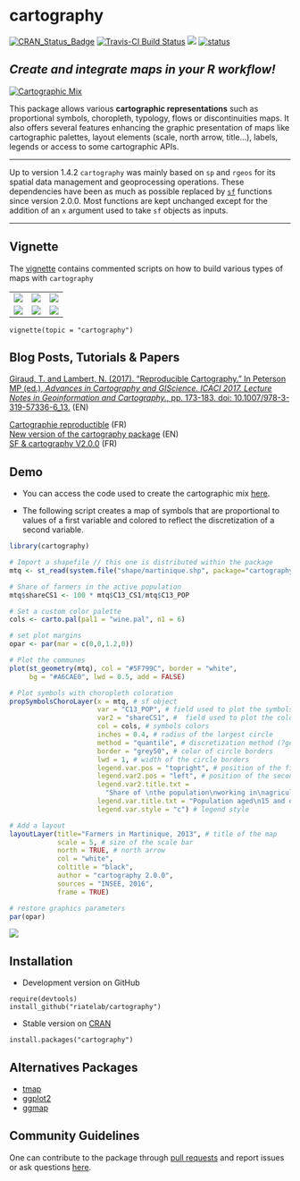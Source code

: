 # cartography

[![CRAN_Status_Badge](https://www.r-pkg.org/badges/version-ago/cartography)](https://cran.r-project.org/package=cartography)
[![Travis-CI Build Status](https://travis-ci.org/riatelab/cartography.svg?branch=master)](https://travis-ci.org/riatelab/cartography)
![](http://cranlogs.r-pkg.org/badges/cartography?color=brightgreen)
[![status](http://joss.theoj.org/papers/0c2d51fc23efb8e1f87d764da8414923/status.svg)](http://joss.theoj.org/papers/0c2d51fc23efb8e1f87d764da8414923)  
 

## *Create and integrate maps in your R workflow!*

[![Cartographic Mix](https://raw.githubusercontent.com/riatelab/cartography/master/img/map8.png "click on the map to see the code")](https://gist.github.com/rCarto/ef52aa4e96a7b628956fbf531143ae68)  

This package allows various **cartographic representations** such as 
proportional symbols, choropleth, typology, flows or discontinuities maps. It 
also offers several features enhancing the graphic presentation of maps like 
cartographic palettes, layout elements (scale, north arrow, title...), labels, 
legends or access to some cartographic APIs.

-----------

Up to version 1.4.2 `cartography` was mainly based on `sp` and `rgeos` for its spatial data management and geoprocessing operations. These dependencies have been as much as possible replaced by [`sf`](https://github.com/r-spatial/sf) functions since version 2.0.0. Most functions are kept unchanged except for the addition of an `x` argument used to take `sf` objects as inputs.  


-----------



## Vignette
The [vignette](https://CRAN.R-project.org/package=cartography/vignettes/cartography.html) 
contains commented scripts on how to build various types of maps with `cartography`

<table>
<tbody>
<tr>
<td><img src="https://raw.githubusercontent.com/riatelab/cartography/master/img/map1.png" /></td>
<td><img src="https://raw.githubusercontent.com/riatelab/cartography/master/img/map2.png" /></td>
<td><img src="https://raw.githubusercontent.com/riatelab/cartography/master/img/map3.png" /></td>
</tr>
<tr>
<td><img src="https://raw.githubusercontent.com/riatelab/cartography/master/img/map4.png" /></td>
<td><img src="https://raw.githubusercontent.com/riatelab/cartography/master/img/map5.png" /></td>
<td><img src="https://raw.githubusercontent.com/riatelab/cartography/master/img/map6.png" /></td>
</tr>
</tbody>
</table>


```{r}
vignette(topic = "cartography")
```



## Blog Posts, Tutorials & Papers


[Giraud, T. and Lambert, N. (2017). “Reproducible Cartography.” In Peterson MP (ed.), _Advances in Cartography and GIScience. ICACI 2017. Lecture Notes in Geoinformation and Cartography._, pp.
173-183. doi: 10.1007/978-3-319-57336-6_13.](https://github.com/riatelab/ReproducibleCartography) (EN)      

[Cartographie reproductible](https://riatelab.github.io/cartographie-reproductible) (FR)  
[New version of the cartography package](https://rgeomatic.hypotheses.org/1205) (EN)    
[SF & cartography V2.0.0](https://rgeomatic.hypotheses.org/1149) (FR)   


## Demo

* You can access the code used to create the cartographic mix [here](https://gist.github.com/rCarto/ef52aa4e96a7b628956fbf531143ae68).  

* The following script creates a map of symbols that are proportional to values of a 
first variable and colored to reflect the discretization of a second variable.  

```r
library(cartography)

# Import a shapefile // this one is distributed within the package
mtq <- st_read(system.file("shape/martinique.shp", package="cartography"))

# Share of farmers in the active population
mtq$shareCS1 <- 100 * mtq$C13_CS1/mtq$C13_POP

# Set a custom color palette
cols <- carto.pal(pal1 = "wine.pal", n1 = 6)

# set plot margins
opar <- par(mar = c(0,0,1.2,0))

# Plot the communes
plot(st_geometry(mtq), col = "#5F799C", border = "white", 
     bg = "#A6CAE0", lwd = 0.5, add = FALSE)

# Plot symbols with choropleth coloration
propSymbolsChoroLayer(x = mtq, # sf object 
                      var = "C13_POP", # field used to plot the symbols sizes
                      var2 = "shareCS1", #  field used to plot the colors
                      col = cols, # symbols colors
                      inches = 0.4, # radius of the largest circle
                      method = "quantile", # discretization method (?getBreaks)
                      border = "grey50", # color of circle borders
                      lwd = 1, # width of the circle borders
                      legend.var.pos = "topright", # position of the first legend
                      legend.var2.pos = "left", # position of the second legend
                      legend.var2.title.txt =  
                        "Share of \nthe population\nworking in\nagriculture (%)", 
                      legend.var.title.txt = "Population aged\n15 and over",
                      legend.var.style = "c") # legend style

# Add a layout
layoutLayer(title="Farmers in Martinique, 2013", # title of the map
            scale = 5, # size of the scale bar
            north = TRUE, # north arrow
            col = "white",
            coltitle = "black",
            author = "cartography 2.0.0",  
            sources = "INSEE, 2016",
            frame = TRUE)

# restore graphics parameters
par(opar)
```
![](https://raw.githubusercontent.com/riatelab/cartography/master/img/map7.png)


## Installation
* Development version on GitHub
```{r}
require(devtools)
install_github("riatelab/cartography")
```

* Stable version on [CRAN](https://CRAN.R-project.org/package=cartography/)
```{r}
install.packages("cartography")
```



## Alternatives Packages
* [tmap](https://github.com/mtennekes/tmap)    
* [ggplot2](https://github.com/tidyverse/ggplot2)     
* [ggmap](https://github.com/dkahle/ggmap)    


## Community Guidelines

One can contribute to the package through [pull requests](https://github.com/riatelab/cartography/pulls) and report issues or ask questions [here](https://github.com/riatelab/cartography/issues).




